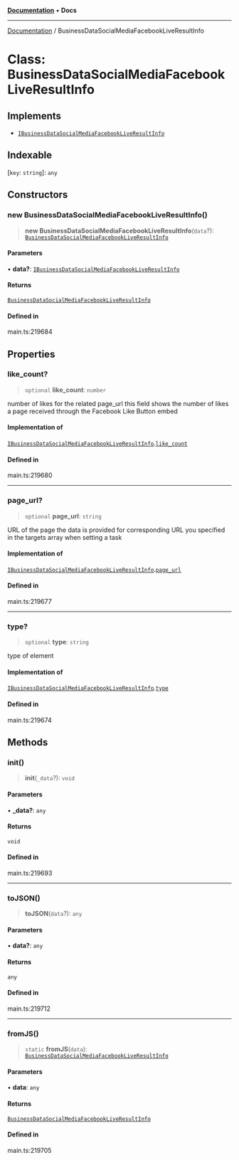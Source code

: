[**Documentation**](../README.md) • **Docs**

***

[Documentation](../README.md) / BusinessDataSocialMediaFacebookLiveResultInfo

# Class: BusinessDataSocialMediaFacebookLiveResultInfo

## Implements

- [`IBusinessDataSocialMediaFacebookLiveResultInfo`](../interfaces/IBusinessDataSocialMediaFacebookLiveResultInfo.md)

## Indexable

 \[`key`: `string`\]: `any`

## Constructors

### new BusinessDataSocialMediaFacebookLiveResultInfo()

> **new BusinessDataSocialMediaFacebookLiveResultInfo**(`data`?): [`BusinessDataSocialMediaFacebookLiveResultInfo`](BusinessDataSocialMediaFacebookLiveResultInfo.md)

#### Parameters

• **data?**: [`IBusinessDataSocialMediaFacebookLiveResultInfo`](../interfaces/IBusinessDataSocialMediaFacebookLiveResultInfo.md)

#### Returns

[`BusinessDataSocialMediaFacebookLiveResultInfo`](BusinessDataSocialMediaFacebookLiveResultInfo.md)

#### Defined in

main.ts:219684

## Properties

### like\_count?

> `optional` **like\_count**: `number`

number of likes for the related page_url
this field shows the number of likes a page received through the Facebook Like Button embed

#### Implementation of

[`IBusinessDataSocialMediaFacebookLiveResultInfo`](../interfaces/IBusinessDataSocialMediaFacebookLiveResultInfo.md).[`like_count`](../interfaces/IBusinessDataSocialMediaFacebookLiveResultInfo.md#like_count)

#### Defined in

main.ts:219680

***

### page\_url?

> `optional` **page\_url**: `string`

URL of the page the data is provided for
corresponding URL you specified in the targets array when setting a task

#### Implementation of

[`IBusinessDataSocialMediaFacebookLiveResultInfo`](../interfaces/IBusinessDataSocialMediaFacebookLiveResultInfo.md).[`page_url`](../interfaces/IBusinessDataSocialMediaFacebookLiveResultInfo.md#page_url)

#### Defined in

main.ts:219677

***

### type?

> `optional` **type**: `string`

type of element

#### Implementation of

[`IBusinessDataSocialMediaFacebookLiveResultInfo`](../interfaces/IBusinessDataSocialMediaFacebookLiveResultInfo.md).[`type`](../interfaces/IBusinessDataSocialMediaFacebookLiveResultInfo.md#type)

#### Defined in

main.ts:219674

## Methods

### init()

> **init**(`_data`?): `void`

#### Parameters

• **\_data?**: `any`

#### Returns

`void`

#### Defined in

main.ts:219693

***

### toJSON()

> **toJSON**(`data`?): `any`

#### Parameters

• **data?**: `any`

#### Returns

`any`

#### Defined in

main.ts:219712

***

### fromJS()

> `static` **fromJS**(`data`): [`BusinessDataSocialMediaFacebookLiveResultInfo`](BusinessDataSocialMediaFacebookLiveResultInfo.md)

#### Parameters

• **data**: `any`

#### Returns

[`BusinessDataSocialMediaFacebookLiveResultInfo`](BusinessDataSocialMediaFacebookLiveResultInfo.md)

#### Defined in

main.ts:219705
